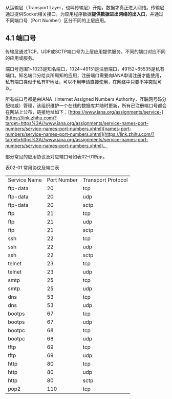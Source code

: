 从运输层（Transport Layer，也叫传输层）开始，数据才真正进入网络。传输层通过提供Socket相关接口，为应用程序数据**提供数据进出网络的出入口**，并通过不同端口号（Port Number）区分不同的上层应用。

## 4.1 端口号

传输层通过TCP、UDP或SCTP端口号为上层应用提供服务，不同的端口对应不同的应用或服务。

端口号范围1~1023是知名端口，1024~49151是注册端口，49152~65535是私有端口。知名端口分给众所周知的应用，注册端口需要向IANA申请注册才能使用，私有端口类似于私有IP地址，可以不用申请直接使用，在网络中只要不冲突就可以。

所有端口号都是由IANA（Internet Assigned Numbers Authority，互联网号码分配权威）管理，该组织维护一个在线的数据库并随时更新，所有已注册端口号都会在网站上公布，链接地址如下：[https://www.iana.org/assignments/service-](https://link.zhihu.com/?target=https%3A//www.iana.org/assignments/service-names-port-numbers/service-names-port-numbers.xhtml)[names-port-numbers/service-names-port-numbers.xhtml](https://link.zhihu.com/?target=https%3A//www.iana.org/assignments/service-names-port-numbers/service-names-port-numbers.xhtml)。

部分常见的应用协议及对应端口号如表02-01所示。

表02-01 常用协议及端口表

|   |   |   |
|---|---|---|
|Service Name|Port Number|Transport Protocol|
|ftp-data|20|tcp|
|ftp-data|20|udp|
|ftp-data|20|sctp|
|ftp|21|tcp|
|ftp|21|udp|
|ftp|21|sctp|
|ssh|22|tcp|
|ssh|22|udp|
|ssh|22|sctp|
|telnet|23|tcp|
|telnet|23|udp|
|smtp|25|tcp|
|smtp|25|udp|
|dns|53|tcp|
|dns|53|udp|
|bootps|67|tcp|
|bootps|67|udp|
|bootpc|68|tcp|
|bootpc|68|udp|
|tftp|69|tcp|
|tftp|69|udp|
|http|80|tcp|
|http|80|udp|
|http|80|sctp|
|pop2|110|tcp|

